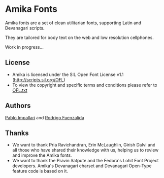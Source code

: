 Amika Fonts
======================

Amika fonts are a set of clean utilitarian fonts, supporting Latin and Devanagari scripts.

They are tailored for body text on the web and low resolution cellphones.

Work in progress...

## License

- Amika is licensed under the SIL Open Font License v1.1 (<http://scripts.sil.org/OFL>)
- To view the copyright and specific terms and conditions please refer to [OFL.txt](https://github.com/impallari/Amika-Devanagari-Fonts/blob/master/OFL.txt)

## Authors

[Pablo Impallari](http://www.impallari.com) and [Rodrigo Fuenzalida](http://www.rfuenzalida.com)

## Thanks

- We want to thank Pria Ravichandran, Erin McLaughlin, Girish Dalvi and all those who have shared their knowledge with us, helping us to review and improve the Amika fonts.
- We want to thank the Pravin Satpute and the Fedora's Lohit Font Project developers. Amika's Devanagari charset and Devanagari Open-Type feature code is based on it.